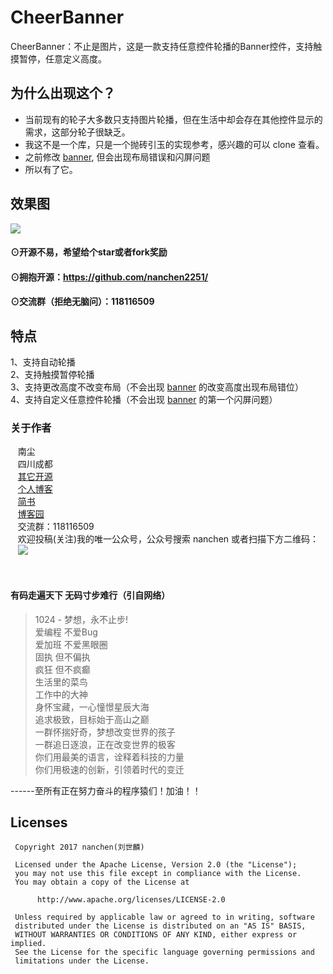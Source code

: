 # CheerBanner
CheerBanner：不止是图片，这是一款支持任意控件轮播的Banner控件，支持触摸暂停，任意定义高度。

## 为什么出现这个？

- 当前现有的轮子大多数只支持图片轮播，但在生活中却会存在其他控件显示的需求，这部分轮子很缺乏。
- 我这不是一个库，只是一个抛砖引玉的实现参考，感兴趣的可以 clone 查看。
- 之前修改 [banner](https://github.com/youth5201314/banner), 但会出现布局错误和闪屏问题
- 所以有了它。

## 效果图<br>
![](https://github.com/nanchen2251/CheerBanner/blob/master/GIF.gif)

#### ⊙开源不易，希望给个star或者fork奖励
#### ⊙拥抱开源：https://github.com/nanchen2251/
#### ⊙交流群（拒绝无脑问）：118116509

## 特点
  1、支持自动轮播<br>
  2、支持触摸暂停轮播<br>
  3、支持更改高度不改变布局（不会出现 [banner](https://github.com/youth5201314/banner) 的改变高度出现布局错位）<br>
  4、支持自定义任意控件轮播（不会出现 [banner](https://github.com/youth5201314/banner) 的第一个闪屏问题）<br>


### 关于作者
    南尘<br>
    四川成都<br>
    [其它开源](https://github.com/nanchen2251/)<br>
    [个人博客](https://nanchen2251.github.io/)<br>
    [简书](http://www.jianshu.com/u/f690947ed5a6)<br>
    [博客园](http://www.cnblogs.com/liushilin/)<br>
    交流群：118116509<br>
    欢迎投稿(关注)我的唯一公众号，公众号搜索 nanchen 或者扫描下方二维码：<br>
    ![](http://images2015.cnblogs.com/blog/845964/201707/845964-20170718083641599-1963842541.jpg)

    
#### 有码走遍天下 无码寸步难行（引自网络）

> 1024 - 梦想，永不止步!  
爱编程 不爱Bug  
爱加班 不爱黑眼圈  
固执 但不偏执  
疯狂 但不疯癫  
生活里的菜鸟  
工作中的大神  
身怀宝藏，一心憧憬星辰大海  
追求极致，目标始于高山之巅  
一群怀揣好奇，梦想改变世界的孩子  
一群追日逐浪，正在改变世界的极客  
你们用最美的语言，诠释着科技的力量  
你们用极速的创新，引领着时代的变迁  
  
------至所有正在努力奋斗的程序猿们！加油！！  
    
## Licenses
```
 Copyright 2017 nanchen(刘世麟)

 Licensed under the Apache License, Version 2.0 (the "License");
 you may not use this file except in compliance with the License.
 You may obtain a copy of the License at

      http://www.apache.org/licenses/LICENSE-2.0

 Unless required by applicable law or agreed to in writing, software
 distributed under the License is distributed on an "AS IS" BASIS,
 WITHOUT WARRANTIES OR CONDITIONS OF ANY KIND, either express or implied.
 See the License for the specific language governing permissions and
 limitations under the License.
```
